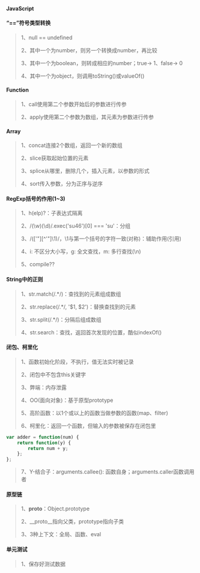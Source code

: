 #### JavaScript


#### “==”符号类型转换
> 1、null == undefined
>
> 2、其中一个为number，则另一个转换成number，再比较
>
> 3、其中一个为boolean，则转成相应的number；true-> 1、false-> 0
>
> 4、其中一个为object，则调用toString()或valueOf()


#### Function
> 1、call使用第二个参数开始后的参数进行传参
>
> 2、apply使用第二个参数为数组，其元素为参数进行传参


#### Array
> 1、concat连接2个数组，返回一个新的数组
>
> 2、slice获取起始位置的元素
>
> 3、splice从哪里，删除几个，插入元素，以参数的形式
>
> 4、sort传入参数，分为正序与逆序


#### RegExp括号的作用(1~3)
> 1、h(elp)?：子表达式隔离
>
> 2、/(\w)(\d)/.exec('su46')[0] === 'su'：分组
>
> 3、/(['"][^'"]\1)/，\1与第一个括号的字符一致(对称)：辅助作用(引用)
>
> 4、i: 不区分大小写，g: 全文查找，m: 多行查找(\n)
>
> 5、compile??


#### String中的正则
> 1、str.match(/.*/)：查找到的元素组成数组
>
> 2、str.replace(/.*/, '$1, $2')：替换查找到的元素
>
> 3、str.split(/.*/)：分隔后组成数组
>
> 4、str.search：查找，返回首次发现的位置，酷似indexOf()


#### 闭包、柯里化
> 1、函数初始化阶段，不执行，值无法实时被记录
>
> 2、闭包中不包含this关键字
>
> 3、弊端：内存泄露
>
> 4、OO(面向对象)：基于原型prototype
>
> 5、高阶函数：以1个或以上的函数当做参数的函数(map、filter)
>
> 6、柯里化：返回一个函数，但输入的参数被保存在闭包里
``` js
var adder = function(num) {
	return function(y) {
		return num + y;
	};
};
```
> 7、Y-结合子：arguments.callee(): 函数自身；arguments.caller函数调用者


#### 原型链
> 1、__proto__：Object.prototype
>
> 2、__proto__指向父类，prototype指向子类
>
> 3、3种上下文：全局、函数、eval


#### 单元测试
> 1、保存好测试数据
